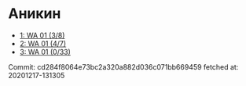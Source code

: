 # Аникин
- [1: WA 01 (3/8)](1.md)
- [2: WA 01 (4/7)](2.md)
- [3: WA 01 (0/33)](3.md)

Commit: cd284f8064e73bc2a320a882d036c071bb669459
 fetched at: 20201217-131305
